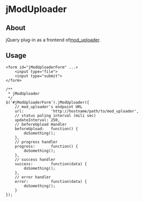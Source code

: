 jModUploader
============

About
---------------

jQuery plug-in as a frontend of[mod_uploader](http://en.sourceforge.jp/projects/mod-uploader/).

Usage
---------------

    <form id="jModUploaderForm" ...>
    	<input type="file">
    	<input type="submit">
    </form>

    /**
     * jModUploader
     */
    $('#jModUploaderForm').jModUploader({
    	// mod_uploader's endpoint URL
    	url:            'http://hostname/path/to/mod_uploader',
    	// status poling interval (mili sec)
    	updateInterval: 250,
    	// beforeUpload Handler
    	beforeUpload:   function() {
    		doSomething();
    	},
    	// progress handler
    	progress:       function() {
    		doSomething();
    	},
    	// success handler
    	success:        function(data) {
    		doSomething();
    	},
    	// error handler
    	error:          function(data) {
    		doSomething();
    	}
    });

